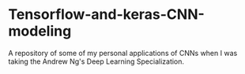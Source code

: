 # Tensorflow-and-keras-CNN-modeling
A repository of some of my personal applications of CNNs when I was taking the Andrew Ng's Deep Learning Specialization.
